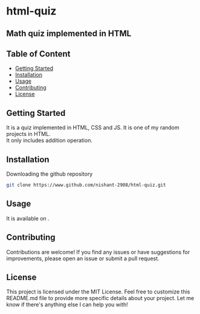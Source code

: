 # html-quiz
## Math quiz implemented in HTML

## Table of Content
- [Getting Started](#getting-started)
- [Installation](#installation)
- [Usage](#usage)
- [Contributing](#contributing)
- [License](#license)

## Getting Started
It is a quiz implemented in HTML, CSS and JS. It is one of my random projects in HTML.  
It only includes addition operation.

## Installation
Downloading the github repository

```bash
git clone https://www.github.com/nishant-2908/html-quiz.git
```

## Usage
It is available on []().

## Contributing
Contributions are welcome! If you find any issues or have suggestions for improvements, please open an issue or submit a pull request.

## License
This project is licensed under the MIT License.
Feel free to customize this README.md file to provide more specific details about your project.
Let me know if there's anything else I can help you with!